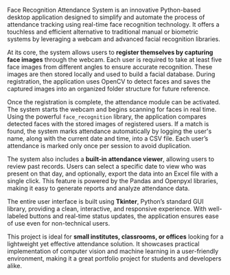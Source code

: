 
Face Recognition Attendance System is an innovative Python-based desktop application designed to simplify and automate the process of attendance tracking using real-time face recognition technology. It offers a touchless and efficient alternative to traditional manual or biometric systems by leveraging a webcam and advanced facial recognition libraries.

At its core, the system allows users to **register themselves by capturing face images** through the webcam. Each user is required to take at least five face images from different angles to ensure accurate recognition. These images are then stored locally and used to build a facial database. During registration, the application uses OpenCV to detect faces and saves the captured images into an organized folder structure for future reference.

Once the registration is complete, the attendance module  can be activated. The system starts the webcam and begins scanning for faces in real time. Using the powerful `face_recognition` library, the application compares detected faces with the stored images of registered users. If a match is found, the system marks attendance automatically by logging the user's name, along with the current date and time, into a CSV file. Each user’s attendance is marked only once per session to avoid duplication.

The system also includes a **built-in attendance viewer**, allowing users to review past records. Users can select a specific date to view who was present on that day, and optionally, export the data into an Excel file with a single click. This feature is powered by the Pandas and Openpyxl libraries, making it easy to generate reports and analyze attendance data.

The entire user interface is built using **Tkinter**, Python’s standard GUI library, providing a clean, interactive, and responsive experience. With well-labeled buttons and real-time status updates, the application ensures ease of use even for non-technical users.

This project is ideal for **small institutes, classrooms, or offices** looking for a lightweight yet effective attendance solution. It showcases practical implementation of computer vision and machine learning in a user-friendly environment, making it a great portfolio project for students and developers alike.

